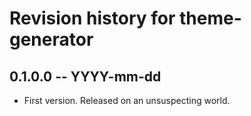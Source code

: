 # Revision history for theme-generator

## 0.1.0.0 -- YYYY-mm-dd

* First version. Released on an unsuspecting world.
